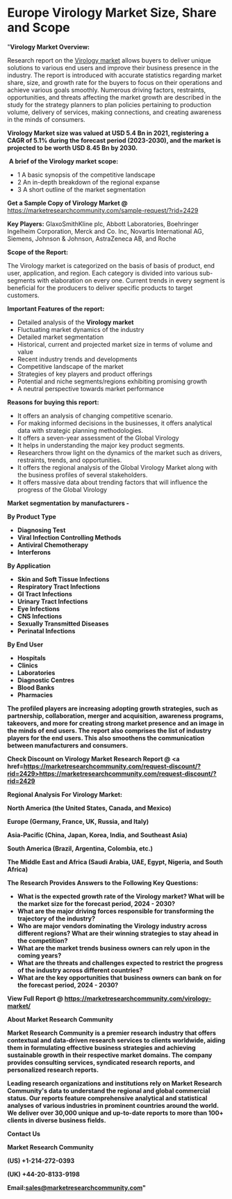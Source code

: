 # Europe Virology Market Size, Share and Scope
"<strong>Virology Market Overview:</strong>

Research report on the <a href=https://marketresearchcommunity.com/virology-market/>Virology market</a> allows buyers to deliver unique solutions to various end users and improve their business presence in the industry. The report is introduced with accurate statistics regarding market share, size, and growth rate for the buyers to focus on their operations and achieve various goals smoothly. Numerous driving factors, restraints, opportunities, and threats affecting the market growth are described in the study for the strategy planners to plan policies pertaining to production volume, delivery of services, making connections, and creating awareness in the minds of consumers.

<strong>Virology Market size was valued at USD 5.4 Bn in 2021, registering a CAGR of 5.1% during the forecast period (2023-2030), and the market is projected to be worth USD 8.45 Bn by 2030.</strong>

 <Strong>A brief of the Virology market scope:</Strong>
<ul>
 <li>1  A basic synopsis of the competitive landscape</li>
 <li>2  An in-depth breakdown of the regional expanse</li>
 <li>3  A short outline of the market segmentation</li>
</ul>
<strong>Get a Sample Copy of Virology Market @ </b></strong><a href=https://marketresearchcommunity.com/sample-request/?rid=2429><u>https://marketresearchcommunity.com/sample-request/?rid=2429</u></a>

<strong>Key Players:</strong> 
GlaxoSmithKline plc, Abbott Laboratories, Boehringer Ingelheim Corporation, Merck and Co. Inc, Novartis International AG, Siemens, Johnson &amp; Johnson, AstraZeneca AB, and Roche

<strong>Scope of the Report:</strong>

The Virology market is categorized on the basis of basis of product, end user, application, and region. Each category is divided into various sub-segments with elaboration on every one. Current trends in every segment is beneficial for the producers to deliver specific products to target customers.

<strong><b>Important Features of the report:</b></strong>
<ul>
  <li>Detailed analysis of the <strong><b>Virology </b></strong><strong><b>market</b></strong></li>
  <li>Fluctuating market dynamics of the industry</li>
  <li>Detailed market segmentation</li>
  <li>Historical, current and projected market size in terms of volume and value</li>
  <li>Recent industry trends and developments</li>
  <li>Competitive landscape of the market</li>
  <li>Strategies of key players and product offerings</li>
  <li>Potential and niche segments/regions exhibiting promising growth</li>
  <li>A neutral perspective towards market performance</li>
</ul>
<strong><b>Reasons for buying this report:</b></strong>
<ul>
  <li>It offers an analysis of changing competitive scenario.</li>
  <li>For making informed decisions in the businesses, it offers analytical data with strategic planning methodologies.</li>
  <li>It offers a seven-year assessment of the Global Virology</li>
  <li>It helps in understanding the major key product segments.</li>
  <li>Researchers throw light on the dynamics of the market such as drivers, restraints, trends, and opportunities.</li>
  <li>It offers the regional analysis of the Global Virology Market along with the business profiles of several stakeholders.</li>
  <li>It offers massive data about trending factors that will influence the progress of the Global Virology</li>
</ul>

<strong>Market segmentation by manufacturers -</strong>


<strong><strong>By Product Type</strong></h4>
<ul>
 	<li>Diagnosing Test</li>
 	<li>Viral Infection Controlling Methods</li>
 	<li>Antiviral Chemotherapy</li>
 	<li>Interferons</li>
</ul>
<strong><strong>By Application</strong></h4>
<ul>
 	<li>Skin and Soft Tissue Infections</li>
 	<li>Respiratory Tract Infections</li>
 	<li>GI Tract Infections</li>
 	<li>Urinary Tract Infections</li>
 	<li>Eye Infections</li>
 	<li>CNS Infections</li>
 	<li>Sexually Transmitted Diseases</li>
 	<li>Perinatal Infections</li>
</ul>
<strong><strong>By End User</strong></h4>
<ul>
 	<li>Hospitals</li>
 	<li>Clinics</li>
 	<li>Laboratories</li>
 	<li>Diagnostic Centres</li>
 	<li>Blood Banks</li>
 	<li>Pharmacies</li>
</ul>

The profiled players are increasing adopting growth strategies, such as partnership, collaboration, merger and acquisition, awareness programs, takeovers, and more for creating strong market presence and an image in the minds of end users. The report also comprises the list of industry players for the end users. This also smoothens the communication between manufacturers and consumers.

<strong><b>Check Discount on Virology Market Research Report @ </b></strong><a href=https://marketresearchcommunity.com/request-discount/?rid=2429><u>https://marketresearchcommunity.com/request-discount/?rid=2429</u></a>

<strong>Regional Analysis For Virology Market:</strong>

<strong>North America</strong> (the United States, Canada, and Mexico)

<strong>Europe</strong> (Germany, France, UK, Russia, and Italy)

<strong>Asia-Pacific</strong> (China, Japan, Korea, India, and Southeast Asia)

<strong>South America</strong> (Brazil, Argentina, Colombia, etc.)

<strong>The Middle East and Africa</strong> (Saudi Arabia, UAE, Egypt, Nigeria, and South Africa)

<strong>The Research Provides Answers to the Following Key Questions:</strong>
<ul>
 	<li>What is the expected growth rate of the Virology market? What will be the market size for the forecast period, 2024 - 2030?</li>
 	<li>What are the major driving forces responsible for transforming the trajectory of the industry?</li>
 	<li>Who are major vendors dominating the Virology industry across different regions? What are their winning strategies to stay ahead in the competition?</li>
 	<li>What are the market trends business owners can rely upon in the coming years?</li>
 	<li>What are the threats and challenges expected to restrict the progress of the industry across different countries?</li>
 	<li>What are the key opportunities that business owners can bank on for the forecast period, 2024 - 2030?</li>
</ul>

<strong>View Full Report @</strong> <a href=https://marketresearchcommunity.com/virology-market/>https://marketresearchcommunity.com/virology-market/</a>

<strong>About Market Research Community</strong>

Market Research Community is a premier research industry that offers contextual and data-driven research services to clients worldwide, aiding them in formulating effective business strategies and achieving sustainable growth in their respective market domains. The company provides consulting services, syndicated research reports, and personalized research reports.

Leading research organizations and institutions rely on Market Research Community's data to understand the regional and global commercial status. Our reports feature comprehensive analytical and statistical analyses of various industries in prominent countries around the world. We deliver over 30,000 unique and up-to-date reports to more than 100+ clients in diverse business fields.

<strong>Contact Us</strong>

<strong>Market Research Community</strong>

(US) +1-214-272-0393

(UK) +44-20-8133-9198

<strong>Email:</strong>sales@marketresearchcommunity.com"
